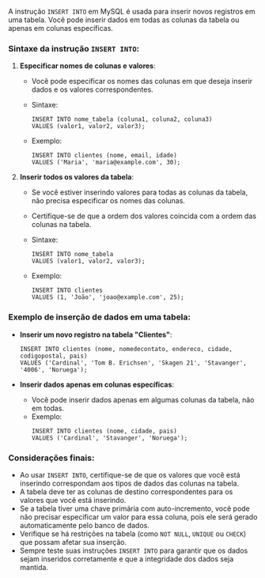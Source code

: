 A instrução `INSERT INTO` em MySQL é usada para inserir novos registros em uma tabela. Você pode inserir dados em todas as colunas da tabela ou apenas em colunas específicas.

### Sintaxe da instrução `INSERT INTO`:

1. **Especificar nomes de colunas e valores**:
    - Você pode especificar os nomes das colunas em que deseja inserir dados e os valores correspondentes.
    - Sintaxe:
        ```mysql
        INSERT INTO nome_tabela (coluna1, coluna2, coluna3)
        VALUES (valor1, valor2, valor3);
        ```

    - Exemplo:
        ```mysql
        INSERT INTO clientes (nome, email, idade)
        VALUES ('Maria', 'maria@example.com', 30);
        ```

2. **Inserir todos os valores da tabela**:
    - Se você estiver inserindo valores para todas as colunas da tabela, não precisa especificar os nomes das colunas.
    - Certifique-se de que a ordem dos valores coincida com a ordem das colunas na tabela.
    - Sintaxe:
        ```mysql
        INSERT INTO nome_tabela
        VALUES (valor1, valor2, valor3);
        ```

    - Exemplo:
        ```mysql
        INSERT INTO clientes
        VALUES (1, 'João', 'joao@example.com', 25);
        ```

### Exemplo de inserção de dados em uma tabela:

- **Inserir um novo registro na tabela "Clientes"**:
    ```mysql
    INSERT INTO clientes (nome, nomedecontato, endereco, cidade, codigopostal, pais)
    VALUES ('Cardinal', 'Tom B. Erichsen', 'Skagen 21', 'Stavanger', '4006', 'Noruega');
    ```

- **Inserir dados apenas em colunas específicas**:
    - Você pode inserir dados apenas em algumas colunas da tabela, não em todas.
    - Exemplo:
        ```mysql
        INSERT INTO clientes (nome, cidade, pais)
        VALUES ('Cardinal', 'Stavanger', 'Noruega');
        ```

### Considerações finais:

- Ao usar `INSERT INTO`, certifique-se de que os valores que você está inserindo correspondam aos tipos de dados das colunas na tabela.
- A tabela deve ter as colunas de destino correspondentes para os valores que você está inserindo.
- Se a tabela tiver uma chave primária com auto-incremento, você pode não precisar especificar um valor para essa coluna, pois ele será gerado automaticamente pelo banco de dados.
- Verifique se há restrições na tabela (como `NOT NULL`, `UNIQUE` ou `CHECK`) que possam afetar sua inserção.
- Sempre teste suas instruções `INSERT INTO` para garantir que os dados sejam inseridos corretamente e que a integridade dos dados seja mantida.
